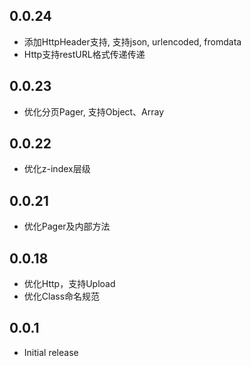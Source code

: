## 0.0.24

* 添加HttpHeader支持, 支持json, urlencoded, fromdata
* Http支持restURL格式传递传递

## 0.0.23

* 优化分页Pager, 支持Object、Array

## 0.0.22

* 优化z-index层级

## 0.0.21

* 优化Pager及内部方法

## 0.0.18

* 优化Http，支持Upload
* 优化Class命名规范

## 0.0.1

* Initial release